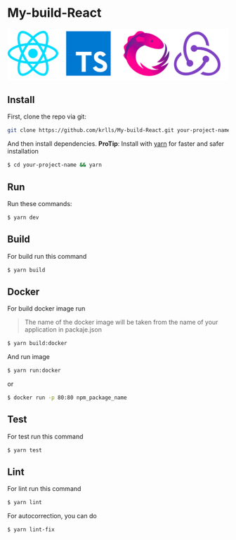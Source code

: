 # My-build-React

![](./logo.png)

## Install
First, clone the repo via git:
    
```bash
git clone https://github.com/krlls/My-build-React.git your-project-name
```

And then install dependencies.
**ProTip**: Install with [yarn](https://github.com/yarnpkg/yarn) for faster and safer installation

```bash
$ cd your-project-name && yarn
```

## Run

Run these commands:

```bash
$ yarn dev
```

## Build
For build run this command

```bash
$ yarn build
```

## Docker 
For build docker image run
>The name of the docker image will be taken from the name of your application in packaje.json
```bash
$ yarn build:docker
```
And run image
```bash
$ yarn run:docker
```
or
```bash
$ docker run -p 80:80 npm_package_name
```


## Test
For test run this command

```bash
$ yarn test
```

## Lint
For lint run this command

```bash
$ yarn lint
```

For autocorrection, you can do
```bash
$ yarn lint-fix
```
